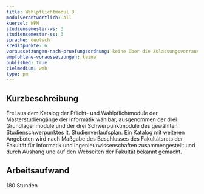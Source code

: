 ```yaml
---
title: Wahlpflichtmodul 3
modulverantwortlich: all
kuerzel: WPM
studiensemester-ws: 3
studiensemester-ss: 3
sprache: deutsch
kreditpunkte: 6
voraussetzungen-nach-pruefungsordnung: keine über die Zulassungsvorrausetzungen zum Studium hinausgehenden
empfohlene-voraussetzungen: keine
published: true
zielmedium: web
type: pm
---
```


## Kurzbeschreibung
Frei aus dem Katalog der Pflicht- und Wahlpflichtmodule der Masterstudiengänge der Informatik wählbar, ausgenommen der drei Grundlagenmodule und der drei Schwerpunktmodule des gewählten Studienschwerpunktes lt. Studienverlaufsplan. Ein Katalog mit weiteren Angeboten wird nach Maßgabe des Beschlusses des Fakultätsrats der Fakultät für Informatik und Ingenieurwissenschaften zusammengestellt und durch Aushang und auf den Webseiten der Fakultät bekannt gemacht.

## Arbeitsaufwand
180 Stunden


